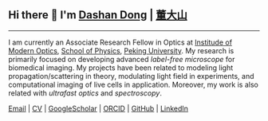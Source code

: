 ## Hi there 👋 I'm <a href="https://dashandong.github.io" title="HomePage">Dashan Dong</a> | <a href="https://translate.google.com/details?sl=zh-CN&tl=en&text=董%20大%20山&op=translate" title="HomePage">董大山</a>
***
I am currently an Associate Research Fellow in Optics at [Institude of Modern Optics](https://optics.pku.edu.cn), [School of Physics](https://english.phy.pku.edu.cn), [Peking University](https://english.pku.edu.cn). My research is primarily focused on developing advanced _label-free microscope_ for biomedical imaging. My projects have been related to modeling light propagation/scattering in theory, modulating light field in experiments, and computational imaging of live cells in application. Moreover, my work is also related with _ultrafast optics_ and _spectroscopy_.

[Email](mailto:ddsh0205@gmail.com) \| [CV](https://dashandong.github.io/cv/) \| [GoogleScholar](https://scholar.google.com/citations?hl=en&user=cn5zJPMAAAAJ) \| [ORCID](https://orcid.org/0000-0002-6135-2849) \| [GitHub](https://github.com/dashandong) \| [LinkedIn](https://www.linkedin.com/in/dong-dashan-231825102)